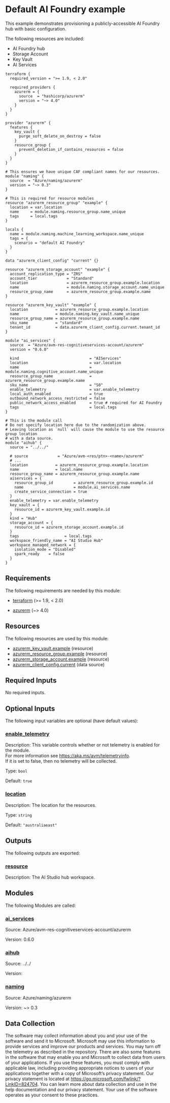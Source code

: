 <!-- BEGIN_TF_DOCS -->
# Default AI Foundry example

This example demonstrates provisioning a publicly-accessible AI Foundry hub with basic configuration.

The following resources are included:

- AI Foundry hub
- Storage Account
- Key Vault
- AI Services

```hcl
terraform {
  required_version = ">= 1.9, < 2.0"

  required_providers {
    azurerm = {
      source  = "hashicorp/azurerm"
      version = "~> 4.0"
    }
  }
}

provider "azurerm" {
  features {
    key_vault {
      purge_soft_delete_on_destroy = false
    }
    resource_group {
      prevent_deletion_if_contains_resources = false
    }
  }
}

# This ensures we have unique CAF compliant names for our resources.
module "naming" {
  source  = "Azure/naming/azurerm"
  version = "~> 0.3"
}

# This is required for resource modules
resource "azurerm_resource_group" "example" {
  location = var.location
  name     = module.naming.resource_group.name_unique
  tags     = local.tags
}

locals {
  name = module.naming.machine_learning_workspace.name_unique
  tags = {
    scenario = "default AI Foundry"
  }
}

data "azurerm_client_config" "current" {}

resource "azurerm_storage_account" "example" {
  account_replication_type = "ZRS"
  account_tier             = "Standard"
  location                 = azurerm_resource_group.example.location
  name                     = module.naming.storage_account.name_unique
  resource_group_name      = azurerm_resource_group.example.name
}

resource "azurerm_key_vault" "example" {
  location            = azurerm_resource_group.example.location
  name                = module.naming.key_vault.name_unique
  resource_group_name = azurerm_resource_group.example.name
  sku_name            = "standard"
  tenant_id           = data.azurerm_client_config.current.tenant_id
}

module "ai_services" {
  source  = "Azure/avm-res-cognitiveservices-account/azurerm"
  version = "0.6.0"

  kind                               = "AIServices"
  location                           = var.location
  name                               = module.naming.cognitive_account.name_unique
  resource_group_name                = azurerm_resource_group.example.name
  sku_name                           = "S0"
  enable_telemetry                   = var.enable_telemetry
  local_auth_enabled                 = true
  outbound_network_access_restricted = false
  public_network_access_enabled      = true # required for AI Foundry
  tags                               = local.tags
}

# This is the module call
# Do not specify location here due to the randomization above.
# Leaving location as `null` will cause the module to use the resource group location
# with a data source.
module "aihub" {
  source = "../../"

  # source             = "Azure/avm-<res/ptn>-<name>/azurerm"
  # ...
  location            = azurerm_resource_group.example.location
  name                = local.name
  resource_group_name = azurerm_resource_group.example.name
  aiservices = {
    resource_group_id         = azurerm_resource_group.example.id
    name                      = module.ai_services.name
    create_service_connection = true
  }
  enable_telemetry = var.enable_telemetry
  key_vault = {
    resource_id = azurerm_key_vault.example.id
  }
  kind = "Hub"
  storage_account = {
    resource_id = azurerm_storage_account.example.id
  }
  tags                    = local.tags
  workspace_friendly_name = "AI Studio Hub"
  workspace_managed_network = {
    isolation_mode = "Disabled"
    spark_ready    = false
  }
}

```

<!-- markdownlint-disable MD033 -->
## Requirements

The following requirements are needed by this module:

- <a name="requirement_terraform"></a> [terraform](#requirement\_terraform) (>= 1.9, < 2.0)

- <a name="requirement_azurerm"></a> [azurerm](#requirement\_azurerm) (~> 4.0)

## Resources

The following resources are used by this module:

- [azurerm_key_vault.example](https://registry.terraform.io/providers/hashicorp/azurerm/latest/docs/resources/key_vault) (resource)
- [azurerm_resource_group.example](https://registry.terraform.io/providers/hashicorp/azurerm/latest/docs/resources/resource_group) (resource)
- [azurerm_storage_account.example](https://registry.terraform.io/providers/hashicorp/azurerm/latest/docs/resources/storage_account) (resource)
- [azurerm_client_config.current](https://registry.terraform.io/providers/hashicorp/azurerm/latest/docs/data-sources/client_config) (data source)

<!-- markdownlint-disable MD013 -->
## Required Inputs

No required inputs.

## Optional Inputs

The following input variables are optional (have default values):

### <a name="input_enable_telemetry"></a> [enable\_telemetry](#input\_enable\_telemetry)

Description: This variable controls whether or not telemetry is enabled for the module.  
For more information see <https://aka.ms/avm/telemetryinfo>.  
If it is set to false, then no telemetry will be collected.

Type: `bool`

Default: `true`

### <a name="input_location"></a> [location](#input\_location)

Description: The location for the resources.

Type: `string`

Default: `"australiaeast"`

## Outputs

The following outputs are exported:

### <a name="output_resource"></a> [resource](#output\_resource)

Description: The AI Studio hub workspace.

## Modules

The following Modules are called:

### <a name="module_ai_services"></a> [ai\_services](#module\_ai\_services)

Source: Azure/avm-res-cognitiveservices-account/azurerm

Version: 0.6.0

### <a name="module_aihub"></a> [aihub](#module\_aihub)

Source: ../../

Version:

### <a name="module_naming"></a> [naming](#module\_naming)

Source: Azure/naming/azurerm

Version: ~> 0.3

<!-- markdownlint-disable-next-line MD041 -->
## Data Collection

The software may collect information about you and your use of the software and send it to Microsoft. Microsoft may use this information to provide services and improve our products and services. You may turn off the telemetry as described in the repository. There are also some features in the software that may enable you and Microsoft to collect data from users of your applications. If you use these features, you must comply with applicable law, including providing appropriate notices to users of your applications together with a copy of Microsoft’s privacy statement. Our privacy statement is located at <https://go.microsoft.com/fwlink/?LinkID=824704>. You can learn more about data collection and use in the help documentation and our privacy statement. Your use of the software operates as your consent to these practices.
<!-- END_TF_DOCS -->
